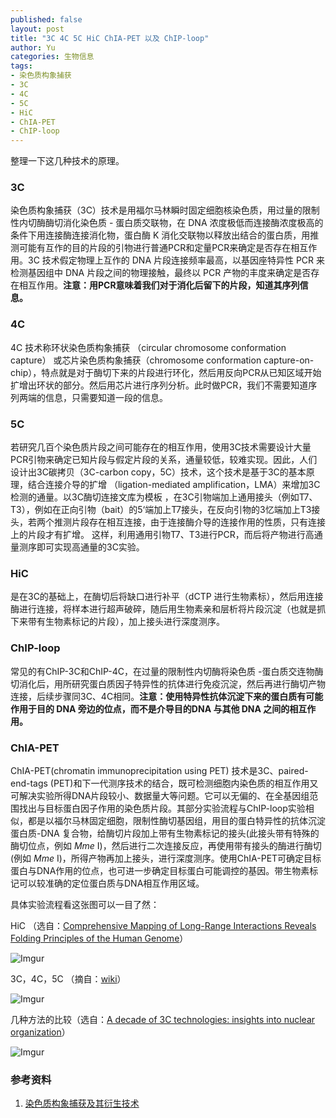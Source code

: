 ```yaml
---
published: false
layout: post
title: "3C 4C 5C HiC ChIA-PET 以及 ChIP-loop"
author: Yu
categories: 生物信息
tags:
- 染色质构象捕获
- 3C
- 4C
- 5C
- HiC
- ChIA-PET
- ChIP-loop
---
```


整理一下这几种技术的原理。

### 3C
染色质构象捕获（3C）技术是用福尔马林瞬时固定细胞核染色质，用过量的限制性内切酶酶切消化染色质 - 蛋白质交联物，在 DNA 浓度极低而连接酶浓度极高的条件下用连接酶连接消化物，蛋白酶 K 消化交联物以释放出结合的蛋白质，用推测可能有互作的目的片段的引物进行普通PCR和定量PCR来确定是否存在相互作用。3C 技术假定物理上互作的 DNA 片段连接频率最高，以基因座特异性 PCR 来检测基因组中 DNA 片段之间的物理接触，最终以 PCR 产物的丰度来确定是否存在相互作用。**注意：用PCR意味着我们对于消化后留下的片段，知道其序列信息。**

### 4C
4C 技术称环状染色质构象捕获 （circular chromosome conformation capture） 或芯片染色质构象捕获（chromosome conformation capture-on-chip），特点就是对于酶切下来的片段进行环化，然后用反向PCR从已知区域开始扩增出环状的部分。然后用芯片进行序列分析。此时做PCR，我们不需要知道序列两端的信息，只需要知道一段的信息。

### 5C
若研究几百个染色质片段之间可能存在的相互作用，使用3C技术需要设计大量PCR引物来确定已知片段与假定片段的关系，通量较低，较难实现。因此，人们设计出3C碳拷贝（3C-carbon copy，5C）技术，这个技术是基于3C的基本原理，结合连接介导的扩增 （ligation-mediated amplification，LMA）来增加3C检测的通量。以3C酶切连接文库为模板 ，在3C引物端加上通用接头（例如T7、T3），例如在正向引物（bait）的5‘端加上T7接头，在反向引物的3忆端加上T3接头，若两个推测片段存在相互连接，由于连接酶介导的连接作用的性质，只有连接上的片段才有扩增。 这样，利用通用引物T7、T3进行PCR，而后将产物进行高通量测序即可实现高通量的3C实验。

### HiC
是在3C的基础上，在酶切后将缺口进行补平（dCTP 进行生物素标），然后用连接酶进行连接，将样本进行超声破碎，随后用生物素亲和层析将片段沉淀（也就是抓下来带有生物素标记的片段），加上接头进行深度测序。

### ChIP-loop
常见的有ChIP-3C和ChIP-4C，在过量的限制性内切酶将染色质 -蛋白质交连物酶切消化后，用所研究蛋白质因子特异性的抗体进行免疫沉淀，然后再进行酶切产物连接，后续步骤同3C、4C相同。**注意：使用特异性抗体沉淀下来的蛋白质有可能作用于目的 DNA 旁边的位点，而不是介导目的DNA 与其他 DNA 之间的相互作用。**

### ChIA-PET
ChIA-PET(chromatin immunoprecipitation using PET) 技术是3C、paired-end-tags (PET)和下一代测序技术的结合，既可检测细胞内染色质的相互作用又可解决实验所得DNA片段较小、数据量大等问题。它可以无偏的、在全基因组范围找出与目标蛋白因子作用的染色质片段。其部分实验流程与ChIP-loop实验相似，都是以福尔马林固定细胞，限制性酶切基因组，用目的蛋白特异性的抗体沉淀蛋白质-DNA 复合物，给酶切片段加上带有生物素标记的接头(此接头带有特殊的酶切位点，例如 *Mme* I)，然后进行二次连接反应，再使用带有接头的酶进行酶切(例如 *Mme* I)，所得产物再加上接头，进行深度测序。使用ChIA-PET可确定目标蛋白与DNA作用的位点，也可进一步确定目标蛋白可能调控的基因。带生物素标记可以较准确的定位蛋白质与DNA相互作用区域。

具体实验流程看这张图可以一目了然：

HiC （选自：[Comprehensive Mapping of Long-Range Interactions Reveals Folding Principles of the Human Genome](http://science.sciencemag.org/content/326/5950/289.full)）

![Imgur](https://i.imgur.com/zxLHE12.jpg)

3C，4C，5C （摘自：[wiki](https://en.wikipedia.org/wiki/Chromosome_conformation_capture)）

![Imgur](https://i.imgur.com/TIpfG0A.jpg)

几种方法的比较（选自：[A decade of 3C technologies: insights into nuclear organization](http://genesdev.cshlp.org/content/26/1/11.full)）

![Imgur](https://i.imgur.com/h2HJcdo.jpg)


### 参考资料

1. [染色质构象捕获及其衍生技术](www.pibb.ac.cn/pibben/ch/reader/create_pdf.aspx?file_no=20100158)
